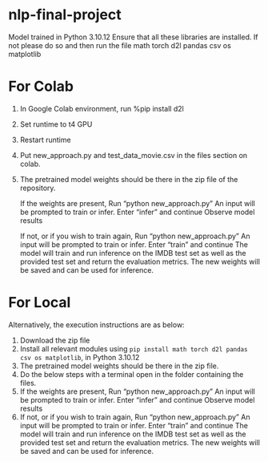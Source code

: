 # nlp-final-project
Model trained in Python 3.10.12
Ensure that all these libraries are installed. If not please do so and then run the file
math
torch
d2l
pandas
csv
os
matplotlib

# For Colab
1. In Google Colab environment, run %pip install d2l
2. Set runtime to t4 GPU 
3. Restart runtime
4. Put new_approach.py and test_data_movie.csv in the files section on colab.
5. The pretrained model weights should be there in the zip file of the repository.
   
   If the weights are present,
      Run “python new_approach.py”
      An input will be prompted to train or infer. Enter “infer” and continue
      Observe model results
   
   If not, or if you wish to train again,
      Run “python new_approach.py”
      An input will be prompted to train or infer. Enter “train” and continue
      The model will train and run inference on the IMDB test set as well as the provided test set and return the evaluation metrics.
      The new weights will be saved and can be used for inference.

# For Local
Alternatively, the execution instructions are as below:
1. Download the zip file
2. Install all relevant modules using `pip install math torch d2l pandas csv os matplotlib`, in Python 3.10.12
4. The pretrained model weights should be there in the zip file.
5. Do the below steps with a terminal open in the folder containing the files.
6. If the weights are present,
      Run “python new_approach.py”
      An input will be prompted to train or infer. Enter “infer” and continue
      Observe model results
7. If not, or if you wish to train again,
      Run “python new_approach.py”
      An input will be prompted to train or infer. Enter “train” and continue
      The model will train and run inference on the IMDB test set as well as the provided test set and return the evaluation metrics.
      The new weights will be saved and can be used for inference.
